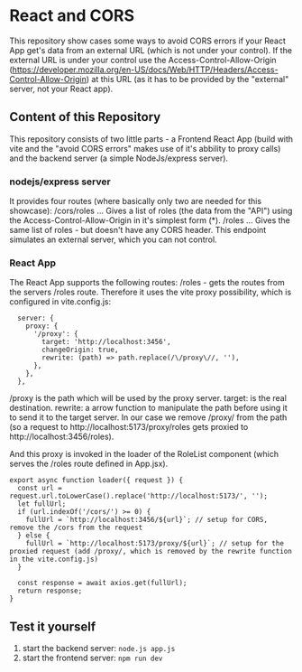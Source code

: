 # React and CORS

This repository show cases some ways to avoid CORS errors if your React App get's data from an external URL (which is not under your control). If the external URL is under your control use the Access-Control-Allow-Origin (https://developer.mozilla.org/en-US/docs/Web/HTTP/Headers/Access-Control-Allow-Origin) at this URL (as it has to be provided by the "external" server, not your React app).

## Content of this Repository

This repository consists of two little parts - a Frontend React App (build with vite and the "avoid CORS errors" makes use of it's abbility to proxy calls) and the backend server (a simple NodeJs/express server).

### nodejs/express server

It provides four routes (where basically only two are needed for this showcase):
/cors/roles ... Gives a list of roles (the data from the "API") using the Access-Control-Allow-Origin in it's simplest form (\*).
/roles ... Gives the same list of roles - but doesn't have any CORS header. This endpoint simulates an external server, which you can not control.

### React App

The React App supports the following routes:
/roles - gets the routes from the servers /roles route. Therefore it uses the vite proxy possibility, which is configured in vite.config.js:

```
  server: {
    proxy: {
      '/proxy': {
        target: 'http://localhost:3456',
        changeOrigin: true,
        rewrite: (path) => path.replace(/\/proxy\//, ''),
      },
    },
  },
```

/proxy is the path which will be used by the proxy server.
target: is the real destination.
rewrite: a arrow function to manipulate the path before using it to send it to the target server. In our case we remove /proxy/ from the path (so a request to http://localhost:5173/proxy/roles gets proxied to http://localhost:3456/roles).

And this proxy is invoked in the loader of the RoleList component (which serves the /roles route defined in App.jsx).

```
export async function loader({ request }) {
  const url = request.url.toLowerCase().replace('http://localhost:5173/', '');
  let fullUrl;
  if (url.indexOf('/cors/') >= 0) {
    fullUrl = `http://localhost:3456/${url}`; // setup for CORS, remove the /cors from the request
  } else {
    fullUrl = `http://localhost:5173/proxy/${url}`; // setup for the proxied request (add /proxy/, which is removed by the rewrite function in the vite.config.js)
  }

  const response = await axios.get(fullUrl);
  return response;
}
```

## Test it yourself

1. start the backend server: `node.js app.js`
2. start the frontend server: `npm run dev`
